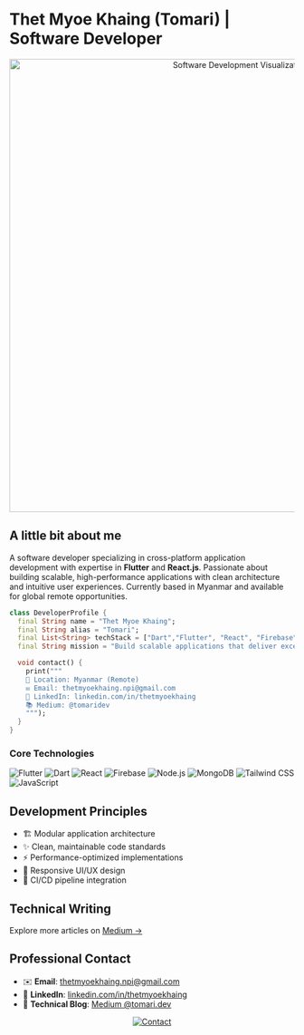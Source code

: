 # Thet Myoe Khaing (Tomari) | Software Developer

<p align="center">
  <img alt="Software Development Visualization" width="800" src="https://media.giphy.com/media/iIqmM5tTjmpOB9mpbn/giphy.gif" />
</p>

## A little bit about me

A software developer specializing in cross-platform application development with expertise in **Flutter** and **React.js**. Passionate about building scalable, high-performance applications with clean architecture and intuitive user experiences. Currently based in Myanmar and available for global remote opportunities.

```dart
class DeveloperProfile {
  final String name = "Thet Myoe Khaing";
  final String alias = "Tomari";
  final List<String> techStack = ["Dart","Flutter", "React", "Firebase", "MongoDB", "Node.js", "TailwindCSS"];
  final String mission = "Build scalable applications that deliver exceptional user experiences";

  void contact() {
    print("""
    📍 Location: Myanmar (Remote)
    ✉️ Email: thetmyoekhaing.npi@gmail.com
    🔗 LinkedIn: linkedin.com/in/thetmyoekhaing
    📚 Medium: @tomaridev
    """);
  }
}
```


### Core Technologies

<p>
  <img src="https://img.shields.io/badge/Flutter-02569B?style=flat-square&logo=flutter&logoColor=white" alt="Flutter" />
  <img src="https://img.shields.io/badge/Dart-0175C2?style=flat-square&logo=dart&logoColor=white" alt="Dart" />
  <img src="https://img.shields.io/badge/React-20232A?style=flat-square&logo=react&logoColor=61DAFB" alt="React" />
  <img src="https://img.shields.io/badge/Firebase-FFCA28?style=flat-square&logo=firebase&logoColor=black" alt="Firebase" />
  <img src="https://img.shields.io/badge/Node.js-339933?style=flat-square&logo=nodedotjs&logoColor=white" alt="Node.js" />
  <img src="https://img.shields.io/badge/MongoDB-47A248?style=flat-square&logo=mongodb&logoColor=white" alt="MongoDB" />
  <img src="https://img.shields.io/badge/Tailwind_CSS-06B6D4?style=flat-square&logo=tailwind-css&logoColor=white" alt="Tailwind CSS" />
  <img src="https://img.shields.io/badge/JavaScript-F7DF1E?style=flat-square&logo=javascript&logoColor=black" alt="JavaScript" />
</p>


## Development Principles
- 🏗️ Modular application architecture
- ✨ Clean, maintainable code standards
- ⚡ Performance-optimized implementations
- 📱 Responsive UI/UX design
- 🔄 CI/CD pipeline integration

## Technical Writing

<!-- BLOG-POST-LIST:START -->
<!-- Automated blog posts will appear here -->
<!-- BLOG-POST-LIST:END -->

Explore more articles on [Medium →](https://medium.com/@tomaridev)

## Professional Contact
- ✉️ **Email**: [thetmyoekhaing.npi@gmail.com](mailto:thetmyoekhaing.npi@gmail.com)
- 💼 **LinkedIn**: [linkedin.com/in/thetmyoekhaing](https://linkedin.com/in/thetmyoekhaing)
- 📝 **Technical Blog**: [Medium @tomari.dev](https://medium.com/@tomaridev)

<p align="center">
  <a href="mailto:thetmyoekhaing.npi@gmail.com">
    <img src="https://img.shields.io/badge/Contact_Me-FF0000?style=for-the-badge&logo=gmail&logoColor=white" alt="Contact" />
  </a>
</p>
